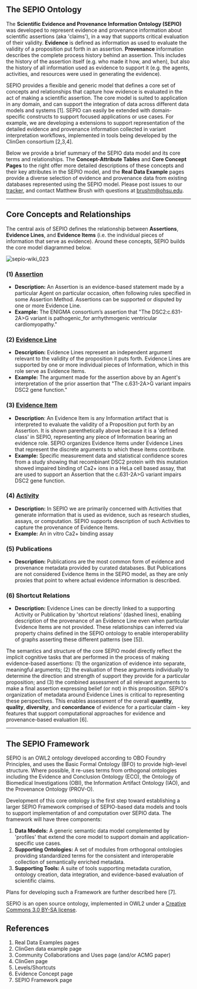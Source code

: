 ## The SEPIO Ontology
The **Scientific Evidence and Provenance Information Ontology (SEPIO)** was developed to represent evidence and provenance information about scientific assertions (aka 'claims'), in a way that supports critical evaluation of their validity. **Evidence** is defined as information as used to evaluate the validity of a proposition put forth in an assertion. **Provenance** information describes the complete process history behind an assertion. This includes the history of the assertion itself (e.g. who made it how, and when), but also the history of all information used as evidence to support it (e.g. the agents, activities, and resources were used in generating the evidence).
  
SEPIO provides a flexible and generic model that defines a core set of concepts and relationships that capture how evidence is evaluated in the act of making a scientific assertion. The core model is suited to application in any domain, and can support the integration of data across different data models and systems [1]. SEPIO can easily be extended with domain-specific constructs to support focused applications or use cases. For example, we are developing a extensions to support representation of the detailed evidence and provenance information collected in variant interpretation workflows, implemented in tools being developed by the ClinGen consortium [2,3,4]. 

Below we provide a brief summary of the SEPIO data model and its core terms and relationships. The **Concept-Attribute Tables** and **Core Concept Pages** to the right offer more detailed descriptions of these concepts and their key attributes in the SEPIO model, and the **Real Data Example** pages provide a diverse selection of evidence and provenance data from existing databases represented using the SEPIO model.  Please post issues to our [tracker](https://github.com/monarch-initiative/SEPIO-ontology/issues), and contact Matthew Brush with questions at brushm@ohsu.edu.

-----------

## Core Concepts and Relationships
The central axis of SEPIO defines the relationship between **Assertions**, **Evidence Lines**, and **Evidence Items** (i.e. the individual pieces of information that serve as evidence). Around these concepts, SEPIO builds the core model diagrammed below.  

![sepio-wiki_023](https://user-images.githubusercontent.com/5184212/28144547-f004bd46-6720-11e7-887c-f4ad9291d646.jpg)

### (1) [Assertion](https://github.com/monarch-initiative/SEPIO-ontology/wiki/Assertion)
- **Description:** An Assertion is an evidence-based statement made by a particular Agent on particular occasion, often following rules specified in some Assertion Method.  Assertions can be supported or disputed by one or more Evidence Line.
- **Example:** The ENIGMA consortium’s assertion that "The DSC2:c.631-2A>G variant is pathogenic_for arrhythmogenic ventricular cardiomyopathy."
  
### (2) [Evidence Line](https://github.com/monarch-initiative/SEPIO-ontology/wiki/Evidence-Line)
- **Description:** Evidence Lines represent an independent argument relevant to the validity of the proposition it puts forth. Evidence Lines are supported by one or more individual pieces of Information, which in this role serve as Evidence Items.
- **Example:** The argument made for the assertion above by an Agent's interpretation of the prior assertion that "The c.631-2A>G variant impairs DSC2 gene function." 
    
### (3) [Evidence Item](https://github.com/monarch-initiative/SEPIO-ontology/wiki/Evidence-Item)
- **Description**: An Evidence Item is any Information artifact that is interpreted to evaluate the validity of a Proposition put forth by an Assertion. It is shown parenthetically above because it is a 'defined class' in SEPIO, representing any piece of Information bearing an evidence role. SEPIO organizes Evidence Items under Evidence Lines that represent the discrete arguments to which these items contribute. 
- **Example:** Specific measurement data and statistical confidence scores from a study showing that recombinant DSC2 protein with this mutation showed impaired binding of Ca2+ ions in a HeLa cell based assay, that are used to support an Assertion that  the c.631-2A>G variant impairs DSC2 gene function. 
  
### (4) [Activity](https://github.com/monarch-initiative/SEPIO-ontology/wiki/Activity)
- **Description:** In SEPIO we are primarily concerned with Activities that generate information that is used as evidence, such as research studies, assays, or computation. SEPIO supports description of such Activities to capture the provenance of Evidence Items.
- **Example:** An in vitro Ca2+ binding assay
  
### (5) Publications
- **Description:** Publications are the most common form of evidence and provenance metadata provided by curated databases. But Publications are not considered Evidence Items in the SEPIO model, as they are only proxies that point to where actual evidence information is described. 
  
### (6) Shortcut Relations
- **Description:**  Evidence Lines can be directly linked to a supporting Activity or Publication by 'shortcut relations' (dashed lines), enabling description of the provenance of an Evidence Line even when particular Evidence Items are not provided. These relationships can inferred via property chains defined in the SEPIO ontology to enable interoperability of graphs asserting these different patterns (see [5]).


The semantics and structure of the core SEPIO model directly reflect the implicit cognitive tasks that are performed in the process of making evidence-based assertions: (1) the organization of evidence into separate, meaningful arguments; (2) the evaluation of these arguments individually to determine the direction and strength of support they provide for a particular proposition; and (3) the combined assessment of all relevant arguments to make a final assertion expressing belief (or not) in this proposition. SEPIO's organization of metadata around Evidence Lines is critical to representing these perspectives. This enables assessment of the overall **quantity**, **quality**, **diversity**, and **concordance** of evidence for a particular claim - key features that support computational approaches for evidence and provenance-based evaluation [6].

-----

## The SEPIO Framework
SEPIO is an OWL2 ontology developed according to OBO Foundry Principles, and uses the Basic Formal Ontology (BFO) to provide high-level structure. Where possible, it re-uses terms from orthogonal ontologies including the Evidence and Conclusion Ontology (ECO), the Ontology of Biomedical Investigations (OBI), the Information Artifact Ontology (IAO), and the Provenance Ontology (PROV-O).

Development of this core ontology is the first step toward establishing a larger SEPIO Framework comprised of SEPIO-based data models and tools to support implementation of and computation over SEPIO data. The framework will have three components:

1. **Data Models:** A generic semantic data model complemented by 'profiles' that extend the core model to support domain and application- specific use cases.
2. **Supporting Ontologies:** A set of modules from orthogonal ontologies providing standardized terms for the consistent and interoperable collection of semantically enriched metadata.
3. **Supporting Tools:** A suite of tools supporting metadata curation, ontology creation, data integration, and evidence-based evaluation of scientific claims.

Plans for developing such a Framework are further described here [7].
  
SEPIO is an open source ontology, implemented in OWL2 under a [Creative Commons 3.0 BY-SA license](https://creativecommons.org/licenses/by-sa/2.0/).
    
## References

1. Real Data Examples pages
2. ClinGen data example page
3. Community Collaborations and Uses page (and/or ACMG paper)
4. ClinGen page
5. Levels/Shortcuts
6. Evidence Concept page
7. SEPIO Framework page


